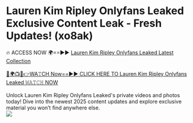 # Lauren Kim Ripley Onlyfans Leaked Exclusive Content Leak - Fresh Updates! (xo8ak)

🔥 ACCESS NOW 🌍==►► <a href="https://tinyurl.com/kvy9nzfs" rel="nofollow">Lauren Kim Ripley Onlyfans Leaked Latest Collection</a>
<br><br>
[🔴🌍📺📱👉WA𝚃CH Now==►► CLICK HERE TO Lauren Kim Ripley Onlyfans Leaked 𝚆𝙰𝚃𝙲𝙷 NOW](https://tinyurl.com/kvy9nzfs)
<br><br>
Unlock Lauren Kim Ripley Onlyfans Leaked's private videos and photos today! Dive into the newest 2025 content updates and explore exclusive material you won’t find anywhere else.
<br>
<a href="https://tinyurl.com/kvy9nzfs" rel="nofollow" data-target="animated-image.originalLink"><img src="https://camo.githubusercontent.com/8a4f000d20f83aca3bf7ec5f350d767afa0574a8a352519fd8cfa583a6f93a33/68747470733a2f2f692e696d6775722e636f6d2f644a486b345a712e676966" data-canonical-src="https://i.imgur.com/dJHk4Zq.gif" style="max-width: 100%; display: inline-block;" data-target="animated-image.originalImage"></a>
<br>
